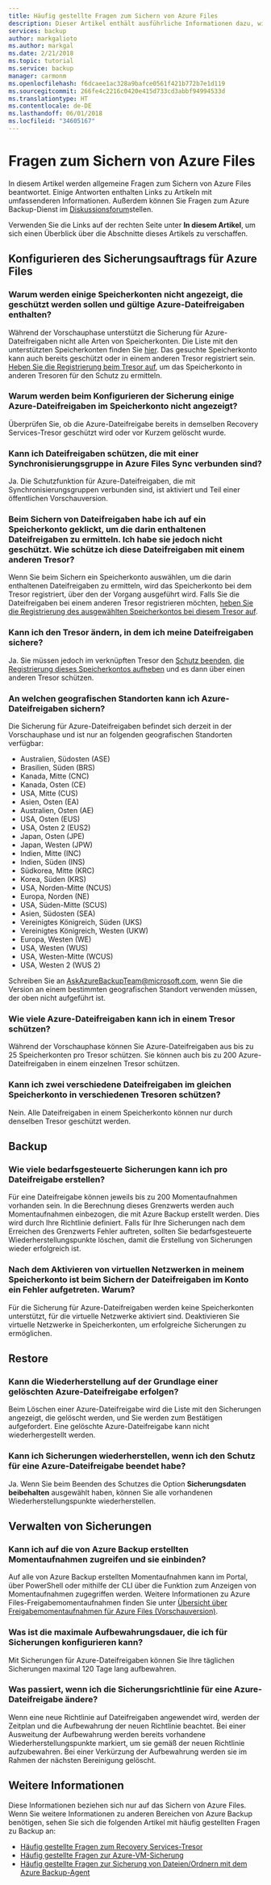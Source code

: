 ```yaml
---
title: Häufig gestellte Fragen zum Sichern von Azure Files
description: Dieser Artikel enthält ausführliche Informationen dazu, wie Sie Ihre Azure-Dateifreigaben schützen.
services: backup
author: markgalioto
ms.author: markgal
ms.date: 2/21/2018
ms.topic: tutorial
ms.service: backup
manager: carmonm
ms.openlocfilehash: f6dcaee1ac328a9bafce0561f421b772b7e1d119
ms.sourcegitcommit: 266fe4c2216c0420e415d733cd3abbf94994533d
ms.translationtype: HT
ms.contentlocale: de-DE
ms.lasthandoff: 06/01/2018
ms.locfileid: "34605167"
---
```

# <a name="questions-about-backing-up-azure-files"></a>Fragen zum Sichern von Azure Files
In diesem Artikel werden allgemeine Fragen zum Sichern von Azure Files beantwortet. Einige Antworten enthalten Links zu Artikeln mit umfassenderen Informationen. Außerdem können Sie Fragen zum Azure Backup-Dienst im [Diskussionsforum](https://social.msdn.microsoft.com/forums/azure/home?forum=windowsazureonlinebackup)stellen.

Verwenden Sie die Links auf der rechten Seite unter **In diesem Artikel**, um sich einen Überblick über die Abschnitte dieses Artikels zu verschaffen.

## <a name="configuring-the-backup-job-for-azure-files"></a>Konfigurieren des Sicherungsauftrags für Azure Files

### <a name="why-cant-i-see-some-of-my-storage-accounts-i-want-to-protect-that-contain-valid-azure-file-shares-br"></a>Warum werden einige Speicherkonten nicht angezeigt, die geschützt werden sollen und gültige Azure-Dateifreigaben enthalten? <br/>
Während der Vorschauphase unterstützt die Sicherung für Azure-Dateifreigaben nicht alle Arten von Speicherkonten. Die Liste mit den unterstützten Speicherkonten finden Sie [hier](troubleshoot-azure-files.md#preview-boundaries). Das gesuchte Speicherkonto kann auch bereits geschützt oder in einem anderen Tresor registriert sein. [Heben Sie die Registrierung beim Tresor auf](troubleshoot-azure-files.md#configuring-backup), um das Speicherkonto in anderen Tresoren für den Schutz zu ermitteln.

### <a name="why-cant-i-see-some-of-my-azure-file-shares-in-the-storage-account-when-im-trying-to-configure-backup-br"></a>Warum werden beim Konfigurieren der Sicherung einige Azure-Dateifreigaben im Speicherkonto nicht angezeigt? <br/>
Überprüfen Sie, ob die Azure-Dateifreigabe bereits in demselben Recovery Services-Tresor geschützt wird oder vor Kurzem gelöscht wurde.

### <a name="can-i-protect-file-shares-connected-to-a-sync-group-in-azure-files-sync-br"></a>Kann ich Dateifreigaben schützen, die mit einer Synchronisierungsgruppe in Azure Files Sync verbunden sind? <br/>
Ja. Die Schutzfunktion für Azure-Dateifreigaben, die mit Synchronisierungsgruppen verbunden sind, ist aktiviert und Teil einer öffentlichen Vorschauversion.

### <a name="when-trying-to-back-up-file-shares-i-clicked-on-a-storage-account-for-discovering-the-file-shares-in-it-however-i-did-not-protect-them-how-do-i-protect-these-file-shares-with-any-other-vault"></a>Beim Sichern von Dateifreigaben habe ich auf ein Speicherkonto geklickt, um die darin enthaltenen Dateifreigaben zu ermitteln. Ich habe sie jedoch nicht geschützt. Wie schütze ich diese Dateifreigaben mit einem anderen Tresor?
Wenn Sie beim Sichern ein Speicherkonto auswählen, um die darin enthaltenen Dateifreigaben zu ermitteln, wird das Speicherkonto bei dem Tresor registriert, über den der Vorgang ausgeführt wird. Falls Sie die Dateifreigaben bei einem anderen Tresor registrieren möchten, [heben Sie die Registrierung des ausgewählten Speicherkontos bei diesem Tresor auf](troubleshoot-azure-files.md#configuring-backup).

### <a name="can-i-change-the-vault-to-which-i-backup-my-file-shares"></a>Kann ich den Tresor ändern, in dem ich meine Dateifreigaben sichere?
Ja. Sie müssen jedoch im verknüpften Tresor den [Schutz beenden](backup-azure-files.md#stop-protecting-an-azure-file-share), [die Registrierung dieses Speicherkontos aufheben](troubleshoot-azure-files.md#configuring-backup) und es dann über einen anderen Tresor schützen.

### <a name="in-which-geos-can-i-back-up-azure-file-shares-br"></a>An welchen geografischen Standorten kann ich Azure-Dateifreigaben sichern? <br/>
Die Sicherung für Azure-Dateifreigaben befindet sich derzeit in der Vorschauphase und ist nur an folgenden geografischen Standorten verfügbar: 
-   Australien, Südosten (ASE) 
- Brasilien, Süden (BRS)
- Kanada, Mitte (CNC)
-   Kanada, Osten (CE)
-   USA, Mitte (CUS)
-   Asien, Osten (EA)
-   Australien, Osten (AE) 
-   USA, Osten (EUS)
-   USA, Osten 2 (EUS2)
- Japan, Osten (JPE)
- Japan, Westen (JPW)
-   Indien, Mitte (INC) 
- Indien, Süden (INS)
- Südkorea, Mitte (KRC)
- Korea, Süden (KRS)
-   USA, Norden-Mitte (NCUS) 
-   Europa, Norden (NE) 
-   USA, Süden-Mitte (SCUS) 
-   Asien, Südosten (SEA)
-   Vereinigtes Königreich, Süden (UKS) 
-   Vereinigtes Königreich, Westen (UKW) 
-   Europa, Westen (WE) 
-   USA, Westen (WUS)
-   USA, Westen-Mitte (WCUS)
-   USA, Westen 2 (WUS 2)

Schreiben Sie an [AskAzureBackupTeam@microsoft.com](email:askazurebackupteam@microsoft.com), wenn Sie die Version an einem bestimmten geografischen Standort verwenden müssen, der oben nicht aufgeführt ist.

### <a name="how-many-azure-file-shares-can-i-protect-in-a-vaultbr"></a>Wie viele Azure-Dateifreigaben kann ich in einem Tresor schützen?<br/>
Während der Vorschauphase können Sie Azure-Dateifreigaben aus bis zu 25 Speicherkonten pro Tresor schützen. Sie können auch bis zu 200 Azure-Dateifreigaben in einem einzelnen Tresor schützen.

### <a name="can-i-protect-two-different-file-shares-from-the-same-storage-account-to-different-vaults"></a>Kann ich zwei verschiedene Dateifreigaben im gleichen Speicherkonto in verschiedenen Tresoren schützen?
Nein. Alle Dateifreigaben in einem Speicherkonto können nur durch denselben Tresor geschützt werden.

## <a name="backup"></a>Backup

### <a name="how-many-on-demand-backups-can-i-take-per-file-share-br"></a>Wie viele bedarfsgesteuerte Sicherungen kann ich pro Dateifreigabe erstellen? <br/>
Für eine Dateifreigabe können jeweils bis zu 200 Momentaufnahmen vorhanden sein. In die Berechnung dieses Grenzwerts werden auch Momentaufnahmen einbezogen, die mit Azure Backup erstellt werden. Dies wird durch Ihre Richtlinie definiert. Falls für Ihre Sicherungen nach dem Erreichen des Grenzwerts Fehler auftreten, sollten Sie bedarfsgesteuerte Wiederherstellungspunkte löschen, damit die Erstellung von Sicherungen wieder erfolgreich ist.

### <a name="after-enabling-virtual-networks-on-my-storage-account-the-backup-of-file-shares-in-the-account-started-failing-why"></a>Nach dem Aktivieren von virtuellen Netzwerken in meinem Speicherkonto ist beim Sichern der Dateifreigaben im Konto ein Fehler aufgetreten. Warum?
Für die Sicherung für Azure-Dateifreigaben werden keine Speicherkonten unterstützt, für die virtuelle Netzwerke aktiviert sind. Deaktivieren Sie virtuelle Netzwerke in Speicherkonten, um erfolgreiche Sicherungen zu ermöglichen. 

## <a name="restore"></a>Restore 

### <a name="can-i-recover-from-a-deleted-azure-file-share-br"></a>Kann die Wiederherstellung auf der Grundlage einer gelöschten Azure-Dateifreigabe erfolgen? <br/>
Beim Löschen einer Azure-Dateifreigabe wird die Liste mit den Sicherungen angezeigt, die gelöscht werden, und Sie werden zum Bestätigen aufgefordert. Eine gelöschte Azure-Dateifreigabe kann nicht wiederhergestellt werden.

### <a name="can-i-restore-from-backups-if-i-stopped-protection-on-an-azure-file-share-br"></a>Kann ich Sicherungen wiederherstellen, wenn ich den Schutz für eine Azure-Dateifreigabe beendet habe? <br/>
Ja. Wenn Sie beim Beenden des Schutzes die Option **Sicherungsdaten beibehalten** ausgewählt haben, können Sie alle vorhandenen Wiederherstellungspunkte wiederherstellen.

## <a name="manage-backup"></a>Verwalten von Sicherungen

### <a name="can-i-access-the-snapshots-taken-by-azure-backups-and-mount-it-br"></a>Kann ich auf die von Azure Backup erstellten Momentaufnahmen zugreifen und sie einbinden? <br/>
Auf alle von Azure Backup erstellten Momentaufnahmen kann im Portal, über PowerShell oder mithilfe der CLI über die Funktion zum Anzeigen von Momentaufnahmen zugegriffen werden. Weitere Informationen zu Azure Files-Freigabemomentaufnahmen finden Sie unter [Übersicht über Freigabemomentaufnahmen für Azure Files (Vorschauversion)](../storage/files/storage-snapshots-files.md).

### <a name="what-is-the-maximum-retention-i-can-configure-for-backups-br"></a>Was ist die maximale Aufbewahrungsdauer, die ich für Sicherungen konfigurieren kann? <br/>
Mit Sicherungen für Azure-Dateifreigaben können Sie Ihre täglichen Sicherungen maximal 120 Tage lang aufbewahren.

### <a name="what-happens-when-i-change-the-backup-policy-for-an-azure-file-share-br"></a>Was passiert, wenn ich die Sicherungsrichtlinie für eine Azure-Dateifreigabe ändere? <br/>
Wenn eine neue Richtlinie auf Dateifreigaben angewendet wird, werden der Zeitplan und die Aufbewahrung der neuen Richtlinie beachtet. Bei einer Ausweitung der Aufbewahrung werden bereits vorhandene Wiederherstellungspunkte markiert, um sie gemäß der neuen Richtlinie aufzubewahren. Bei einer Verkürzung der Aufbewahrung werden sie im Rahmen der nächsten Bereinigung gelöscht.

## <a name="see-also"></a>Weitere Informationen
Diese Informationen beziehen sich nur auf das Sichern von Azure Files. Wenn Sie weitere Informationen zu anderen Bereichen von Azure Backup benötigen, sehen Sie sich die folgenden Artikel mit häufig gestellten Fragen zu Backup an:
-  [Häufig gestellte Fragen zum Recovery Services-Tresor](backup-azure-backup-faq.md)
-  [Häufig gestellte Fragen zur Azure-VM-Sicherung](backup-azure-vm-backup-faq.md)
-  [Häufig gestellte Fragen zur Sicherung von Dateien/Ordnern mit dem Azure Backup-Agent](backup-azure-file-folder-backup-faq.md)
